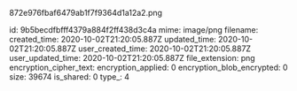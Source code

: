 872e976fbaf6479ab1f7f9364d1a12a2.png

id: 9b5becdfbfff4379a884f2ff438d3c4a
mime: image/png
filename: 
created_time: 2020-10-02T21:20:05.887Z
updated_time: 2020-10-02T21:20:05.887Z
user_created_time: 2020-10-02T21:20:05.887Z
user_updated_time: 2020-10-02T21:20:05.887Z
file_extension: png
encryption_cipher_text: 
encryption_applied: 0
encryption_blob_encrypted: 0
size: 39674
is_shared: 0
type_: 4